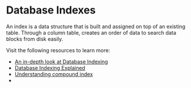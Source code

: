 # Database Indexes

An index is a data structure that is built and assigned on top of an existing table. Through a column table, creates an order of data to search data blocks from disk easily. 



Visit the following resources to learn more:

- [An in-depth look at Database Indexing](https://www.freecodecamp.org/news/database-indexing-at-a-glance-bb50809d48bd/)
- [Database Indexing Explained](https://www.youtube.com/watch?v=-qNSXK7s7_w)
- [Understanding compound index]([https://www.youtube.com/watch?v=-qNSXK7s7_w](https://www.scaler.com/topics/sql/composite-index-in-sql/))
- 
